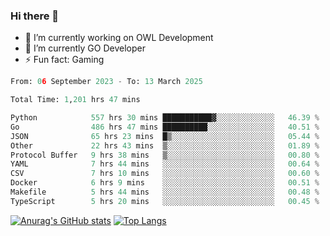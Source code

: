 ### Hi there 👋 

- 🔭 I’m currently working on OWL Development
- 🌱 I’m currently GO Developer
-  ⚡ Fun fact: Gaming
  
  <!--
- 👯 I’m looking to collaborate on ...
- 🤔 I’m looking for help with ...
- 💬 Ask me about ...
- 📫 How to reach me: ...
- 😄 Pronouns: ...
-->

<!--START_SECTION:waka-->

```python
From: 06 September 2023 - To: 13 March 2025

Total Time: 1,201 hrs 47 mins

Python            557 hrs 30 mins ███████████▓░░░░░░░░░░░░░   46.39 %
Go                486 hrs 47 mins ██████████░░░░░░░░░░░░░░░   40.51 %
JSON              65 hrs 23 mins  █▒░░░░░░░░░░░░░░░░░░░░░░░   05.44 %
Other             22 hrs 43 mins  ▒░░░░░░░░░░░░░░░░░░░░░░░░   01.89 %
Protocol Buffer   9 hrs 38 mins   ▒░░░░░░░░░░░░░░░░░░░░░░░░   00.80 %
YAML              7 hrs 44 mins   ░░░░░░░░░░░░░░░░░░░░░░░░░   00.64 %
CSV               7 hrs 10 mins   ░░░░░░░░░░░░░░░░░░░░░░░░░   00.60 %
Docker            6 hrs 9 mins    ░░░░░░░░░░░░░░░░░░░░░░░░░   00.51 %
Makefile          5 hrs 44 mins   ░░░░░░░░░░░░░░░░░░░░░░░░░   00.48 %
TypeScript        5 hrs 20 mins   ░░░░░░░░░░░░░░░░░░░░░░░░░   00.45 %
```

<!--END_SECTION:waka-->

[![Anurag's GitHub stats](https://github-readme-stats.vercel.app/api?username=aebalz&show_icons=true&theme=codeSTACKr)](https://github.com/anuraghazra/github-readme-stats)
[![Top Langs](https://github-readme-stats.vercel.app/api/top-langs/?username=aebalz&layout=compact&card_width=350&theme=codeSTACKr)](https://github.com/anuraghazra/github-readme-stats)
<!-- [![Readme Card](https://github-readme-stats.vercel.app/api/pin/?username=aebalz&repo=go-gin-gone&show_owner=true)](https://github.com/anuraghazra/github-readme-stats)-->
